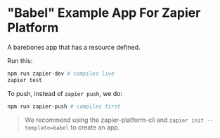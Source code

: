 # "Babel" Example App For Zapier Platform

A barebones app that has a resource defined.

Run this:

```bash
npm run zapier-dev # compiles live
zapier test
```

To push, instead of `zapier push`, we do:

```bash
npm run zapier-push # compiles first
```

> We recommend using the zapier-platform-cli and `zapier init --template=babel` to create an app.
